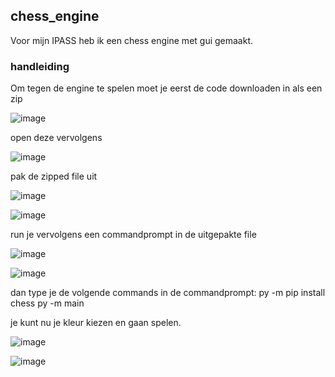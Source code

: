 ## chess_engine
Voor mijn IPASS heb ik een chess engine met gui gemaakt.

### handleiding

Om tegen de engine te spelen moet je eerst de code downloaden in als een zip

![image](https://user-images.githubusercontent.com/74954455/123170016-4db8fe00-d47a-11eb-9683-2c32c8f82710.png)

open deze vervolgens

![image](https://user-images.githubusercontent.com/74954455/123170106-6a553600-d47a-11eb-9cd1-4bf4b23cf86c.png)

pak de zipped file uit

![image](https://user-images.githubusercontent.com/74954455/123170212-89ec5e80-d47a-11eb-9eda-063d46a24789.png)

![image](https://user-images.githubusercontent.com/74954455/123170439-d0da5400-d47a-11eb-85db-bc3acc55bd90.png)



run je vervolgens een commandprompt in de uitgepakte file

![image](https://user-images.githubusercontent.com/74954455/123170493-dd5eac80-d47a-11eb-88fe-72f7a25f4cea.png)

![image](https://user-images.githubusercontent.com/74954455/123170507-e2236080-d47a-11eb-9658-5f4b5bb6fbaf.png)


dan type je de volgende commands in de commandprompt:
py -m pip install chess
py -m main

je kunt nu je kleur kiezen en gaan spelen.

![image](https://user-images.githubusercontent.com/74954455/123171027-89a09300-d47b-11eb-82f9-b2cc73e7be1c.png)

![image](https://user-images.githubusercontent.com/74954455/123171045-902f0a80-d47b-11eb-9cba-b5ba2554d335.png)
